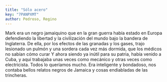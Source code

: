 ```yaml
---
title: "Sólo acero"
key: "7PANPXMT"
author: Pedroso, Regino
---
```

<div data-schema-version="8"><p>Mark era un negro jamaiquino que en la gran guerra había estado en Europa defendiendo la libertad y la civilización del mundo bajo la bandera de Inglaterra. De ella, por los efectos de las granadas y los gases, trajo lesionado un pulmón y una sordera cada vez más dormida, que los médicos no sabían cómo curar Y ahora siendo ya inútil para su patria, había venido a Cuba, y aquí trabajaba unas veces como mecánico y otras veces como electricista. Todos lo queríamos mucho. Era inteligente y bondadoso, nos contaba bellos relatos negros de Jamaica y cosas endiabladas de las trincheras.</p> </div>